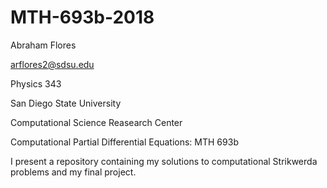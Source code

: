 # MTH-693b-2018
Abraham Flores

arflores2@sdsu.edu

Physics 343

San Diego State University

Computational Science Reasearch Center

Computational Partial Differential Equations: MTH 693b

I present a repository containing my solutions to computational Strikwerda problems and my final project.

